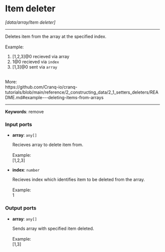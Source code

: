 # Item deleter

_[data/array/Item deleter]_

---

Deletes item from the array at the specified index.<br>
<br>
Example: <br>
1.  [1,2,3]@0 recieved via array <br>
2. 1@0 recieved via `index` <br>
3. [1,3]@0 sent via `array`<br>
<br>
More:<br>
https://github.com/Cranq-io/cranq-tutorials/blob/main/reference/2_constructing_data/2_1_setters_deleters/README.md#example---deleting-items-from-arrays<br>

---

__Keywords__: remove

### Input ports

* __array__: ` any[] `


    Recieves array to delete item from.<br>
    <br>
    Example:<br>
    [1,2,3]<br>


* __index__: ` number `


    Recieves index which identifies item to be deleted from the array.<br>
    <br>
    Example:<br>
    1<br>

### Output ports

* __array__: ` any[] `


    Sends array with specified item deleted.<br>
    <br>
    Example:<br>
    [1,3]<br>

